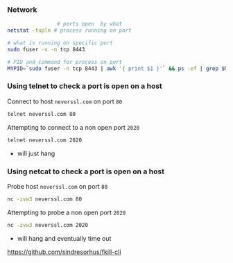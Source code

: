### Network

```bash
                # ports open  by what
netstat -tupln # process running on port
```

```bash
# what is running on specific port
sudo fuser -v -n tcp 8443
```

```bash
# PID and command for process on port
MYPID=`sudo fuser -n tcp 8443 | awk '{ print $1 }'` && ps -ef | grep $MYPID | grep -v grep
```

### Using telnet to check a port is open on a host

Connect to host `neverssl.com` on port `80`

```bash
telnet neverssl.com 80
```

Attempting to connect to a non open port `2020`

```bash
telnet neverssl.com 2020
```

- will just hang

### Using netcat to check a port is open on a host

Probe host `neverssl.com` on port `80`

```bash
nc -zvw3 neverssl.com 80
```

Attempting to probe a non open port `2020`

```bash
nc -zvw3 neverssl.com 2020
```

- will hang and eventually time out

https://github.com/sindresorhus/fkill-cli
